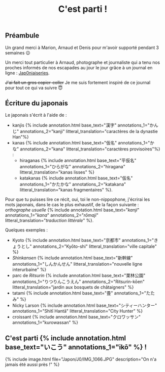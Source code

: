 ﻿---
title: "C'est parti !"
permalink: /Japon/J0/
sidebar:
  nav: "japon"
---

## Préambule

Un grand merci à Marion, Arnaud et Denis pour m'avoir supporté pendant 3 semaines :wink:

Un merci tout particulier à Arnaud, photographe et journaliste qui a tenu nos proches informés de nos escapades au jour le jour grâce à un journal en ligne : [Jap0niaiseries](http://jap0niaiseries.blogspot.com/).

~~J'ai fait un gros copier-coller~~ Je me suis fortement inspiré de ce journal pour tout ce qui va suivre :innocent:

## Écriture du japonais

Le japonais s'écrit à l'aide de :
* kanjis
  {% include annotation.html base_text="漢字" annotations_1="かんじ" annotations_2="kanji" litteral_translation="caractères de la dynastie Han"%}
* kanas
  {% include annotation.html base_text="仮名" annotations_1="かな" annotations_2="kana" litteral_translation="caractères provisoires"%} :
    * hiraganas
      {% include annotation.html base_text="平仮名" annotations_1="ひらがな" annotations_2="hiragana" litteral_translation="kanas lisses" %}
    * katakanas
       {% include annotation.html base_text="仮名" annotations_1="かたかな" annotations_2="katakana" litteral_translation="kanas fragmentaires" %}.

Pour que tu puisses lire ce récit, oui, toi le non-nippophone, j'écrirai les mots japonais, dans le cas le plus exhaustif, de la façon suivante : *orthographe usuelle* {% include annotation.html base_text="*kanji*" annotations_1="*kana*" annotations_2="*rōmaji*" litteral_translation="*traduction littérale*" %}.

Quelques exemples :
* Kyoto {% include annotation.html base_text="京都市" annotations_1="きょうとし" annotations_2="Kyōto-shi" litteral_translation="ville capitale" %}
* *Shinkansen* {% include annotation.html base_text="新幹線" annotations_1="しんかんせん" litteral_translation="nouvelle ligne interurbaine" %}
* parc de *Ritsurin* {% include annotation.html base_text="栗林公園" annotations_1="りつりんこうえん" annotations_2="Ritsurin-kōen" litteral_translation="jardin aux bosquets de châtaigners" %}
* tatami {% include annotation.html base_text="畳" annotations_1="たたみ" %}
* Nicky Larson {% include annotation.html base_text="シティーハンター" annotations_1="Shitī Hantā" litteral_translation="City Hunter" %}
* croissant {% include annotation.html base_text="クロワッサン" annotations_1="kurowassan" %}

## C'est parti {% include annotation.html base_text="いこう" annotations_1="ikō" %} !

{% include image.html file="Japon/J0/IMG_1066.JPG" description="On n'a jamais été aussi près !" %}
